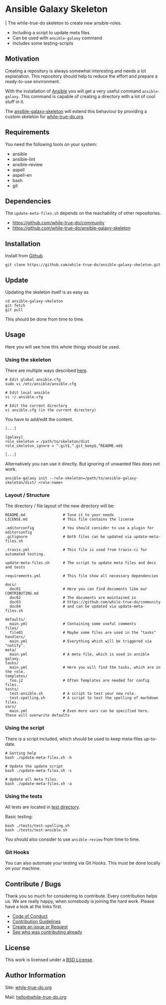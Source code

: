 # Ansible Galaxy Skeleton
| The while-true-do skeleton to create new ansible-roles. 

-  Including a script to update meta files
-  Can be used with `ansible-galaxy` command
-  Includes some testing-scripts

## Motivation

Creating a repository is always somewhat interesting and needs a lot explanation. This repository should help to reduce the effort and prepare a ready-to-use environment.

With the installation of [Ansible](https://www.ansible.com/) you will get a very useful command `ansible-galaxy`. This command is capable of creating a directory with a lot of cool stuff in it. 

The [ansible-galaxy-skeleton](https://github.com/while-true-do/ansible-galaxy-skeleton/) will extend this behaviour by providing a custom skeleton for [while-true-do.org](https://while-true-do.org).

## Requirements

You need the following tools on your system:

- ansible
- ansible-lint
- ansible-review
- aspell
- aspell-en
- bash
- git

## Dependencies

The `update-meta-files.sh` depends on the reachability of other repositories.

-   <https://github.com/while-true-do/community>
-   <https://github.com/while-true-do/ansible-galaxy-skeleton>

## Installation

Install from [Github](https://github.com/while-true-do/ansible-galaxy-skeleton/)

```
git clone https://github.com/while-true-do/ansible-galaxy-skeleton.git

```

## Update

Updating the skeleton itself is as easy as

```
cd ansible-galaxy-skeleton
git fetch
git pull
```

This should be done from time to time.

## Usage

Here you will see how this whole thingy should be used.

### Using the skeleton

There are multiple ways described [here](http://docs.ansible.com/ansible/latest/galaxy.html#using-a-custom-role-skeleton).

```
# Edit global ansible.cfg
sudo vi /etc/ansible/ansible.cfg

# Edit local ansible
vi ~/.ansible.cfg

# Edit the current directory
vi ansible.cfg (in the current directory)
```

You have to add/edit the content.

```
[...]

[galaxy]
role_skeleton = /path/to/skeleton/dist
role_skeleton_ignore = ^.git$,^.git_keep$,^README.md$

[...]
```

Alternatively you can use it directly. But ignoring of unwanted files does not work.

```
ansible-galaxy init --role-skeleton=/path/to/ansible-galaxy-skeleton/dist/ <role-name>
```

### Layout / Structure

The directory / file layout of the new directory will be:

```
README.md                 # Tune it to your needs
LICENSE.md                # This file contains the license

.editorconfig             # You should consider to use a plugin for editorconfig
.gitignore                # Both files can be updated via update-meta-files.sh

.travis.yml               # This file is used from travis-ci for automated testing.

update-meta-files.sh      # The script to update meta files and docs and tests

requirements.yml          # This file show all necessary dependencies

docs/
  doc01                   # Here you can find documents like our CONTRIBUTING.md
  doc02                   # The documents are maintained in
  doc03                   # https://github.com/while-true-do/community
  doc04                   # and can be updated via update-meta-files.sh

defaults/
  main.yml                # Containing some useful comments
files/
  file01                  # Maybe some files are used in the "tasks"
handlers/
  main.yml                # Everything which will be triggered via "notify".
meta/
  main.yml                # A meta file, which is used in ansible galaxy.
tasks/
  main.yml                # Here you will find the tasks, which are in the role.
templates/
  foo.j2                  # Often Templates are needed for config files.
tests/
  test-ansible.sh         # A script to test your new role.
  test-spelling.sh        # A script to test the spelling of markdown files.
vars/
  main.yml                # Even more vars can be specified here. These will overwrite defaults
```

### Using the script

There is a script included, which should be used to keep meta-files up-to-date.

```
# Getting help
bash ./update-meta-files.sh -h

# Update the update script
bash ./update-meta-files.sh -s

# Update all meta files.
bash ./update-meta-files.sh -a
```

### Using the tests

All tests are located in [test directory](./tests/).

Basic testing:

```
bash ./tests/test-spelling.sh
bash ./tests/test-ansible.sh
```

You should also consider to use `ansible-review` from time to time.

### Git Hooks

You can also automate your testing via Git Hooks. This must be done locally on your machine.

## Contribute / Bugs

Thank you so much for considering to contribute. Every contribution helps us.
We are really happy, when somebody is joining the hard work. Please have a look 
at the links first.

-   [Code of Conduct](./docs/CODE_OF_CONDUCT.md)
-   [Contribution Guidelines](./docs/CONTRIBUTING.md)
-   [Create an issue or Request](https://github.com/while-true-do/ansible-galaxy-skeleton/issues)
-   [See who was contributing already](https://github.com/while-true-do/ansible-galaxy-skeleton/graphs/contributors)

## License

This work is licensed under a [BSD License](https://opensource.org/licenses/BSD-3-Clause).

## Author Information

Site: [while-true-do.org](https://while-true-do.org)

Mail: [hello@while-true-do.org](mailto:hello@while-true-do.org)
